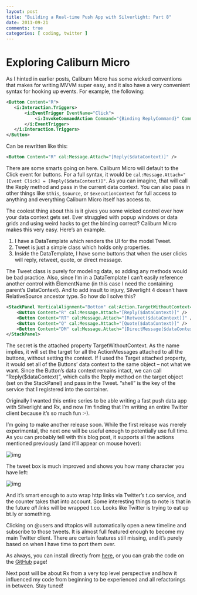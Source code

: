 ```yaml
---
layout: post
title: "Building a Real-time Push App with Silverlight: Part 8"
date: 2011-09-21
comments: true
categories: [ coding, twitter ]
---
```


# Exploring Caliburn Micro

As I hinted in earlier posts, Caliburn Micro has some wicked conventions that makes for writing MVVM super easy, and it also have a very convenient syntax for hooking up events.  For example, the following:

``` xml
<Button Content="R">
   <i:Interaction.Triggers>
       <i:EventTrigger EventName="Click">
           <i:InvokeCommandAction Command="{Binding ReplyCommand}" CommandParameter="{Binding}" />
       </i:EventTrigger>
   </i:Interaction.Triggers>
</Button>
```

Can be rewritten like this:

``` xml
<Button Content="R" cal:Message.Attach="[Reply($dataContext)]" />
```

There are some smarts going on here.  Caliburn Micro will default to the Click event for buttons.  For a full syntax, it would be `cal:Message.Attach="[Event Click] = [Reply($dataContext)]"`.  As you can imagine, that will call the Reply method and pass in the current data context.  You can also pass in other things like `$this`, `$source`, or `$executionContext` for full access to anything and everything Caliburn Micro itself has access to.

The coolest thing about this is it gives you some wicked control over how your data context gets set.  Ever struggled with popup windows or data grids and using weird hacks to get the binding correct?  Caliburn Micro makes this very easy.  Here’s an example.

1. I have a DataTemplate which renders the UI for the model Tweet.
2. Tweet is just a simple class which holds only properties.
3. Inside the DataTemplate, I have some buttons that when the user clicks will reply, retweet, quote, or direct message.

The Tweet class is purely for modeling data, so adding any methods would be bad practice.  Also, since I’m in a DataTemplate I can’t easily reference another control with ElementName (in this case I need the containing parent’s DataContext).  And to add insult to injury, Silverlight 4 doesn’t have RelativeSource ancestor type.  So how do I solve this?

``` xml
<StackPanel VerticalAlignment="Bottom" cal:Action.TargetWithoutContext="shell" Orientation="Horizontal">
    <Button Content="R" cal:Message.Attach="[Reply($dataContext)]" />
    <Button Content="RT" cal:Message.Attach="[Retweet($dataContext)]" />
    <Button Content="Q" cal:Message.Attach="[Quote($dataContext)]" />
    <Button Content="DM" cal:Message.Attach="[DirectMessage($dataContext)]" />
</StackPanel>
```

The secret is the attached property TargetWithoutContext.  As the name implies, it will set the target for all the ActionMessages attached to all the buttons, without setting the context.  If I used the Target attached property, it would set all of the Buttons’ data context to the same object – not what we want.  Since the Button’s data context remains intact, we can call “Reply($dataContext)”, which calls the Reply method on the target object (set on the StackPanel) and pass in the Tweet.  “shell” is the key of the service that I registered into the container.

Originally I wanted this entire series to be able writing a fast push data app with Silverlight and Rx, and now I’m finding that I’m writing an entire Twitter client because it’s so much fun :-).

I’m going to make another release soon.  While the first release was merely experimental, the next one will be useful enough to potentially use full time.  As you can probably tell with this blog post, it supports all the actions mentioned previously (and it’ll appear on mouse hover):

![img](http://lh5.ggpht.com/-RIZG8I0_rik/TnqqmNCK-6I/AAAAAAAAAHM/-xU4_cj6iDg/image_thumb%25255B2%25255D.png?imgmax=800)

The tweet box is much improved and shows you how many character you have left:

![img](http://lh4.ggpht.com/-2VhCjjYrcoo/TnqqmstbbUI/AAAAAAAAAHU/zK65JB2shQw/image_thumb%25255B3%25255D.png?imgmax=800)

And it’s smart enough to auto wrap http links via Twitter’s t.co service, and the counter takes that into account.  Some interesting things to note is that in the future *all links* will be wrapped t.co.  Looks like Twitter is trying to eat up bt.ly or something.

Clicking on @users and #topics will automatically open a new timeline and subscribe to those tweets.  It is almost full featured enough to become my main Twitter client.  There are certain features still missing, and it’s purely based on when I have time to port them over.

As always, you can install directly from [here](http://dl.dropbox.com/u/2072014/Ping.Pong/PingPongTestPage.html), or you can grab the code on the [GitHub](https://github.com/bling/Ping.Pong) page!

Next post will be about Rx from a very top level perspective and how it influenced my code from beginning to be experienced and all refactorings in between.  Stay tuned!
